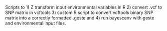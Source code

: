 Scripts to 1) Z transform input environmental variables in R 2) convert .vcf to SNP matrix in vcftools 3) custom R script to convert vcftools binary SNP matrix into a correctly formatted .geste and 4) run bayescenv with geste and environmental input files.
